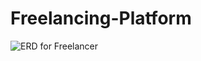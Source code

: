 # Freelancing-Platform


![ERD for Freelancer]([https://github.com/Sachinborade07/Freelancing-Platform/blob/main/freelancer_project.drawio.png](https://github.com/Sachinborade07/Freelancing-Platform/blob/main/freelancer_project.drawio.png))


